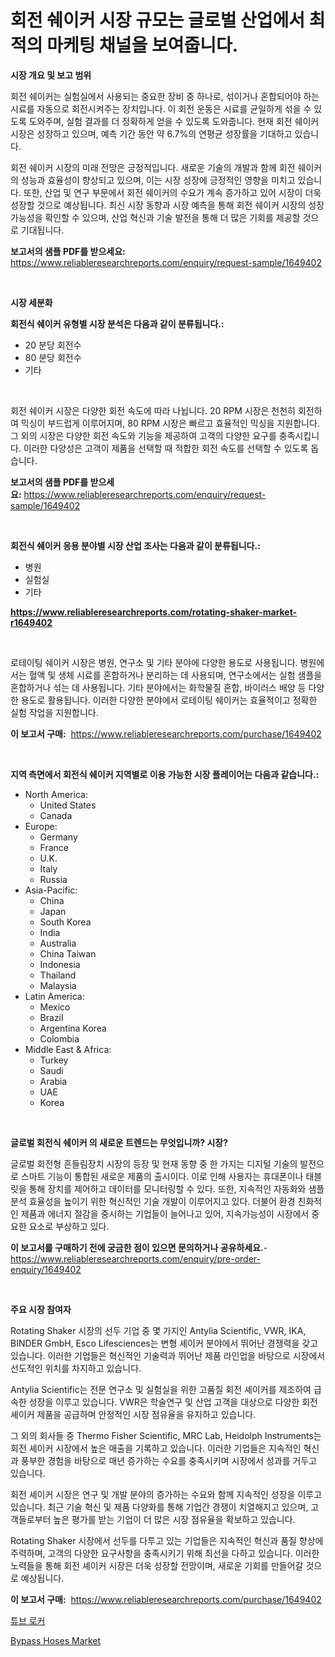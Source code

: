<p><h1>회전 쉐이커 시장 규모는 글로벌 산업에서 최적의 마케팅 채널을 보여줍니다.</h1></p><p><strong>시장 개요 및 보고 범위</strong></p>
<p><p>회전 쉐이커는 실험실에서 사용되는 중요한 장비 중 하나로, 섞이거나 혼합되어야 하는 시료를 자동으로 회전시켜주는 장치입니다. 이 회전 운동은 시료를 균일하게 섞을 수 있도록 도와주며, 실험 결과를 더 정확하게 얻을 수 있도록 도와줍니다. 현재 회전 쉐이커 시장은 성장하고 있으며, 예측 기간 동안 약 6.7%의 연평균 성장률을 기대하고 있습니다. </p><p>회전 쉐이커 시장의 미래 전망은 긍정적입니다. 새로운 기술의 개발과 함께 회전 쉐이커의 성능과 효율성이 향상되고 있으며, 이는 시장 성장에 긍정적인 영향을 미치고 있습니다. 또한, 산업 및 연구 부문에서 회전 쉐이커의 수요가 계속 증가하고 있어 시장이 더욱 성장할 것으로 예상됩니다. 최신 시장 동향과 시장 예측을 통해 회전 쉐이커 시장의 성장 가능성을 확인할 수 있으며, 산업 혁신과 기술 발전을 통해 더 많은 기회를 제공할 것으로 기대됩니다.</p></p>
<p><strong>보고서의 샘플 PDF를 받으세요:</strong> <a href="https://www.reliableresearchreports.com/enquiry/request-sample/1649402">https://www.reliableresearchreports.com/enquiry/request-sample/1649402</a></p>
<p>&nbsp;</p>
<p><strong>시장 세분화</strong></p>
<p><strong>회전식 쉐이커 유형별 시장 분석은 다음과 같이 분류됩니다.:</strong></p>
<p><ul><li>20 분당 회전수</li><li>80 분당 회전수</li><li>기타</li></ul></p>
<p>&nbsp;</p>
<p><p>회전 쉐이커 시장은 다양한 회전 속도에 따라 나뉩니다. 20 RPM 시장은 천천히 회전하여 믹싱이 부드럽게 이루어지며, 80 RPM 시장은 빠르고 효율적인 믹싱을 지원합니다. 그 외의 시장은 다양한 회전 속도와 기능을 제공하여 고객의 다양한 요구를 충족시킵니다. 이러한 다양성은 고객이 제품을 선택할 때 적합한 회전 속도를 선택할 수 있도록 돕습니다.</p></p>
<p><strong>보고서의 샘플 PDF를 받으세요:</strong>&nbsp;<a href="https://www.reliableresearchreports.com/enquiry/request-sample/1649402">https://www.reliableresearchreports.com/enquiry/request-sample/1649402</a></p>
<p>&nbsp;</p>
<p><strong> 회전식 쉐이커 응용 분야별 시장 산업 조사는 다음과 같이 분류됩니다.:</strong></p>
<p><ul><li>병원</li><li>실험실</li><li>기타</li></ul></p>
<p><strong><a href="https://www.reliableresearchreports.com/rotating-shaker-market-r1649402">https://www.reliableresearchreports.com/rotating-shaker-market-r1649402</a></strong></p>
<p>&nbsp;</p>
<p><p>로테이팅 쉐이커 시장은 병원, 연구소 및 기타 분야에 다양한 용도로 사용됩니다. 병원에서는 혈액 및 생체 시료를 혼합하거나 분리하는 데 사용되며, 연구소에서는 실험 샘플을 혼합하거나 섞는 데 사용됩니다. 기타 분야에서는 화학물질 혼합, 바이러스 배양 등 다양한 용도로 활용됩니다. 이러한 다양한 분야에서 로테이팅 쉐이커는 효율적이고 정확한 실험 작업을 지원합니다.</p></p>
<p><strong>이 보고서 구매:</strong>&nbsp; <a href="https://www.reliableresearchreports.com/purchase/1649402">https://www.reliableresearchreports.com/purchase/1649402</a></p>
<p>&nbsp;</p>
<p><strong>지역 측면에서 회전식 쉐이커 지역별로 이용 가능한 시장 플레이어는 다음과 같습니다.:</strong></p>
<p><ul>
    <li>
        North America:
        <ul>
            <li>United States</li>
            <li>Canada</li>
        </ul>
    </li>
    <li>
        Europe:
        <ul>
            <li>Germany</li>
            <li>France</li>
            <li>U.K.</li>
            <li>Italy</li>
            <li>Russia</li>
        </ul>
    </li>
    <li>
        Asia-Pacific:
        <ul>
            <li>China</li>
            <li>Japan</li>
            <li>South Korea</li>
            <li>India</li>
            <li>Australia</li>
            <li>China Taiwan</li>
            <li>Indonesia</li>
            <li>Thailand</li>
            <li>Malaysia</li>
        </ul>
    </li>
    <li>
        Latin America:
        <ul>
            <li>Mexico</li>
            <li>Brazil</li>
            <li>Argentina Korea</li>
            <li>Colombia</li>
        </ul>
    </li>
    <li>
        Middle East & Africa:
        <ul>
            <li>Turkey</li>
            <li>Saudi</li>
            <li>Arabia</li>
            <li>UAE</li>
            <li>Korea</li>
        </ul>
    </li>
    </ul></p>
<p>&nbsp;</p>
<p><strong>글로벌 회전식 쉐이커 의 새로운 트렌드는 무엇입니까? 시장?</strong></p>
<p><p>글로벌 회전형 흔들림장치 시장의 등장 및 현재 동향 중 한 가지는 디지털 기술의 발전으로 스마트 기능이 통합된 새로운 제품의 출시이다. 이로 인해 사용자는 휴대폰이나 태블릿을 통해 장치를 제어하고 데이터를 모니터링할 수 있다. 또한, 지속적인 자동화와 샘플 분석 효율성을 높이기 위한 혁신적인 기술 개발이 이루어지고 있다. 더불어 환경 친화적인 제품과 에너지 절감을 중시하는 기업들이 늘어나고 있어, 지속가능성이 시장에서 중요한 요소로 부상하고 있다.</p></p>
<p><strong>이 보고서를 구매하기 전에 궁금한 점이 있으면 문의하거나 공유하세요.</strong>- <a href="https://www.reliableresearchreports.com/enquiry/pre-order-enquiry/1649402">https://www.reliableresearchreports.com/enquiry/pre-order-enquiry/1649402</a></p>
<p>&nbsp;</p>
<p><strong>주요 시장 참여자</strong></p>
<p><p>Rotating Shaker 시장의 선두 기업 중 몇 가지인 Antylia Scientific, VWR, IKA, BINDER GmbH, Esco Lifesciences는 변형 셰이커 분야에서 뛰어난 경쟁력을 갖고 있습니다. 이러한 기업들은 혁신적인 기술력과 뛰어난 제품 라인업을 바탕으로 시장에서 선도적인 위치를 차지하고 있습니다.</p><p>Antylia Scientific는 전문 연구소 및 실험실을 위한 고품질 회전 셰이커를 제조하여 급속한 성장을 이루고 있습니다. VWR은 학술연구 및 산업 고객을 대상으로 다양한 회전 셰이커 제품을 공급하며 안정적인 시장 점유율을 유지하고 있습니다.</p><p>그 외의 회사들 중 Thermo Fisher Scientific, MRC Lab, Heidolph Instruments는 회전 셰이커 시장에서 높은 매출을 기록하고 있습니다. 이러한 기업들은 지속적인 혁신과 풍부한 경험을 바탕으로 매년 증가하는 수요를 충족시키며 시장에서 성과를 거두고 있습니다.</p><p>회전 셰이커 시장은 연구 및 개발 분야의 증가하는 수요와 함께 지속적인 성장을 이루고 있습니다. 최근 기술 혁신 및 제품 다양화를 통해 기업간 경쟁이 치열해지고 있으며, 고객들로부터 높은 평가를 받는 기업이 더 많은 시장 점유율을 확보하고 있습니다.</p><p>Rotating Shaker 시장에서 선두를 다투고 있는 기업들은 지속적인 혁신과 품질 향상에 주력하며, 고객의 다양한 요구사항을 충족시키기 위해 최선을 다하고 있습니다. 이러한 노력들을 통해 회전 셰이커 시장은 더욱 성장할 전망이며, 새로운 기회를 만들어갈 것으로 예상됩니다.</p></p>
<p><strong>이 보고서 구매:</strong>&nbsp;&nbsp;<a href="https://www.reliableresearchreports.com/purchase/1649402">https://www.reliableresearchreports.com/purchase/1649402</a></p>
<p><p><a href="https://github.com/plelbej847484502/Market-Research-Report-List-1/blob/main/644610128555.md">튜브 로커</a></p><p><a href="https://github.com/WillieWoodard/Market-Research-Report-List-4/blob/main/bypass-hoses-market.md">Bypass Hoses Market</a></p></p>